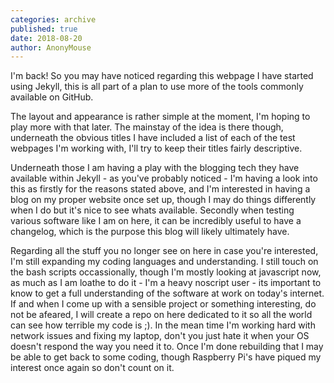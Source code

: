 ```yaml
---
categories: archive
published: true
date: 2018-08-20
author: AnonyMouse
---
```


I'm back! So you may have noticed regarding this webpage I have started using Jekyll, this is all part of a plan to use more of the tools commonly available on GitHub.

The layout and appearance is rather simple at the moment, I'm hoping to play more with that later. The mainstay of the idea is there though, underneath the obvious titles I have included a list of each of the test webpages I'm working with, I'll try to keep their titles fairly descriptive.

Underneath those I am having a play with the blogging tech they have available within Jekyll - as you've probably noticed - I'm having a look into this as firstly for the reasons stated above, and I'm interested in having a blog on my proper website once set up, though I may do things differently when I do but it's nice to see whats available. Secondly when testing various software like I am on here, it can be incredibly useful to have a changelog, which is the purpose this blog will likely ultimately have.

Regarding all the stuff you no longer see on here in case you're interested, I'm still expanding my coding languages and understanding. I still touch on the bash scripts occassionally, though I'm mostly looking at javascript now, as much as I am loathe to do it - I'm a heavy noscript user - its important to know to get a full understanding of the software at work on today's internet. If and when I come up with a sensible project or something interesting, do not be afeared, I will create a repo on here dedicated to it so all the world can see how terrible my code is ;). In the mean time I'm working hard with network issues and fixing my laptop, don't you just hate it when your OS doesn't respond the way you need it to. Once I'm done rebuilding that I may be able to get back to some coding, though Raspberry Pi's have piqued my interest once again so don't count on it.
